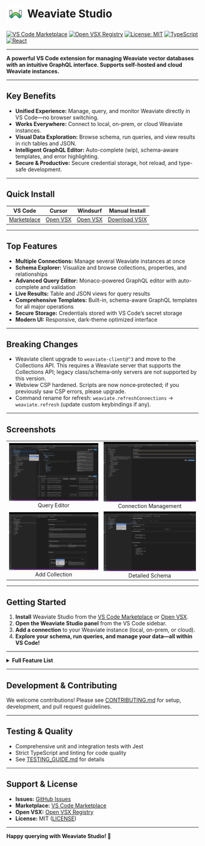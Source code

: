 # <img src="resources/weaviate-studio-color.png" alt="Weaviate Studio Logo" width="48" height="48" style="vertical-align:middle;"> Weaviate Studio

[![VS Code Marketplace](https://img.shields.io/badge/VS%20Code-Marketplace-blue?style=flat-square&logo=visual-studio-code)](https://marketplace.visualstudio.com/items?itemName=prasadmuley.weaviate-studio)
[![Open VSX Registry](https://img.shields.io/badge/Open%20VSX-Registry-purple?style=flat-square&logo=eclipse-ide)](https://open-vsx.org/extension/prasadmuley/weaviate-studio)
[![License: MIT](https://img.shields.io/badge/License-MIT-yellow.svg?style=flat-square)](https://opensource.org/licenses/MIT)
[![TypeScript](https://img.shields.io/badge/TypeScript-007ACC?style=flat-square&logo=typescript&logoColor=white)](https://www.typescriptlang.org/)
[![React](https://img.shields.io/badge/React-20232A?style=flat-square&logo=react&logoColor=61DAFB)](https://reactjs.org/)

---

**A powerful VS Code extension for managing Weaviate vector databases with an intuitive GraphQL 
interface. Supports self-hosted and cloud Weaviate instances.**

---

## Key Benefits

- **Unified Experience:** Manage, query, and monitor Weaviate directly in VS Code—no browser switching.
- **Works Everywhere:** Connect to local, on-prem, or cloud Weaviate instances.
- **Visual Data Exploration:** Browse schema, run queries, and view results in rich tables and JSON.
- **Intelligent GraphQL Editor:** Auto-complete (wip), schema-aware templates, and error highlighting.
- **Secure & Productive:** Secure credential storage, hot reload, and type-safe development.

---

## Quick Install

| **VS Code** | **Cursor** | **Windsurf** | **Manual Install** |
|-------------|------------|--------------|-------------------|
| [Marketplace](https://marketplace.visualstudio.com/items?itemName=prasadmuley.weaviate-studio) | [Open VSX](https://open-vsx.org/extension/prasadmuley/weaviate-studio) | [Open VSX](https://open-vsx.org/extension/prasadmuley/weaviate-studio) | [Download VSIX](https://github.com/muleyprasad/weaviate-studio/releases) |

---

## Top Features

- **Multiple Connections:** Manage several Weaviate instances at once
- **Schema Explorer:** Visualize and browse collections, properties, and relationships
- **Advanced Query Editor:** Monaco-powered GraphQL editor with auto-complete and validation
- **Live Results:** Table and JSON views for query results
- **Comprehensive Templates:** Built-in, schema-aware GraphQL templates for all major operations
- **Secure Storage:** Credentials stored with VS Code’s secret storage
- **Modern UI:** Responsive, dark-theme optimized interface

---

## Breaking Changes

- Weaviate client upgrade to `weaviate-client@^3` and move to the Collections API. This requires a Weaviate server that supports the Collections API; legacy class/schema‑only servers are not supported by this version.
- Webview CSP hardened. Scripts are now nonce‑protected; if you previously saw CSP errors, please upgrade.
- Command rename for refresh: `weaviate.refreshConnections` → `weaviate.refresh` (update custom keybindings if any).

---

## Screenshots

<table>
  <tr>
    <td align="center"><img src="docs/images/query-editor.png" alt="Query Editor" width="350"/><br/>Query Editor</td>
    <td align="center"><img src="docs/images/connections.png" alt="Connection Management" width="350"/><br/>Connection Management</td>
  </tr>
  <tr>
    <td align="center"><img src="docs/images/add-collection.png" alt="Add Collection" width="350"/><br/>Add Collection</td>
    <td align="center"><img src="docs/images/detailed-schema.png" alt="Detailed Schema" width="350"/><br/>Detailed Schema</td>
  </tr>
</table>

---

## Getting Started

1. **Install** Weaviate Studio from the [VS Code Marketplace](https://marketplace.visualstudio.com/items?itemName=prasadmuley.weaviate-studio) or [Open VSX](https://open-vsx.org/extension/prasadmuley/weaviate-studio).
2. **Open the Weaviate Studio panel** from the VS Code sidebar.
3. **Add a connection** to your Weaviate instance (local, on-prem, or cloud).
4. **Explore your schema, run queries, and manage your data—all within VS Code!**

---
<details>
<summary><strong>Full Feature List</strong></summary>

### Connection Management
- Connect to multiple Weaviate instances simultaneously
- Secure credential storage with VS Code's built-in secret storage
- Connection health monitoring and automatic reconnection
- Cloud and Custom endpoints with API key support for Cloud
- Advanced options: per-operation timeouts and skip-initialization checks
- API keys are not displayed when editing existing connections
- Optional connect‑on‑expand prompt for disconnected connections

### Data Visualization
- Table view: Flattened, readable tables for nested JSON
- JSON view: Syntax-highlighted, collapsible JSON viewer
- Schema explorer: Interactive browsing of your Weaviate schema
- Real-time results: Live query execution with instant feedback

### GraphQL Editor
- Monaco Editor with full GraphQL syntax support
- Auto-completion and context-aware suggestions
- Schema-aware query generation
- Real-time validation and error highlighting
- Enhanced query templates for all major Weaviate operations
- Reference field support and type-safe generation

### Schema Management
- Browse collections and their properties
- View detailed schema information, data types, and relationships
- Support for cross-references and nested object structures
- Visual representation of your data model
- Create collections via three paths: From scratch, Copy from existing, or Import from JSON schema

### Tree View
- Connection-level: Server info, cluster health, modules, collections overview
- Collection-level: Properties, vectors (with count), inverted index, generative config, statistics, sharding, replication, multi‑tenancy

### Schema Analysis
- Enhanced schema viewer with overview, properties, raw JSON, API equivalents, and creation scripts

### Developer Experience
- Hot reload for instant updates
- Full TypeScript support
- Modern, responsive UI

### Query Templates
- Core: Basic Get, Vector Search, Semantic Search, Hybrid Search
- Advanced: Filter, Aggregation, Relationship, Sort, Explore
- Schema-aware, type-safe, and educational templates

### Bulk Operations
- Delete All Collections (destructive) with double confirmation

</details>

---

## Development & Contributing

We welcome contributions! Please see [CONTRIBUTING.md](CONTRIBUTING.md) for setup, development, and pull request guidelines.

---

## Testing & Quality

- Comprehensive unit and integration tests with Jest
- Strict TypeScript and linting for code quality
- See [TESTING_GUIDE.md](TESTING_GUIDE.md) for details

---

## Support & License

- **Issues:** [GitHub Issues](https://github.com/muleyprasad/weaviate-studio/issues)
- **Marketplace:** [VS Code Marketplace](https://marketplace.visualstudio.com/items?itemName=prasadmuley.weaviate-studio)
- **Open VSX:** [Open VSX Registry](https://open-vsx.org/extension/prasadmuley/weaviate-studio)
- **License:** MIT ([LICENSE](LICENSE))

---

**Happy querying with Weaviate Studio! 🚀**
